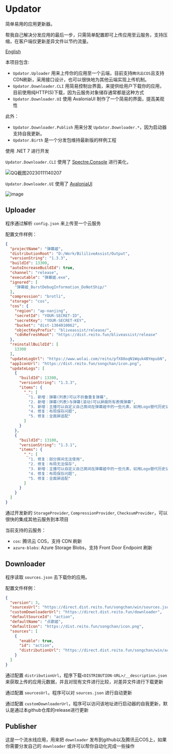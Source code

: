 # Updator
简单易用的应用更新器。

帮我自己解决分发应用的最后一步，只需简单配置即可上传应用至云服务，支持压缩，在客户端仅更新差异文件以节约流量。

[English](README.en.md)

本项目包含:
- `Updator.Uploader` 用来上传你的应用至一个云端，目前支持`腾讯云COS`且支持CDN刷新，采用接口设计，也可以很快地为其他云端实现上传机制。
- `Updator.Downloader.CLI` 用简易控制台界面，来提供给用户下载你的应用，目前使用纯HTTP(S)下载，因为云服务对象储存通常都是这种方式
- `Updator.Downloader.UI` 使用 AvaloniaUI 制作了一个简易的界面，提高美观性

此外：
- `Updator.Downloader.Publish` 用来分发 `Updator.Downloader.*`，因为启动器支持自我更新。
- `Updator.Birth` 是一个分发包维持最新版的样例工程

使用 .NET 7 进行开发

`Updator.Downloader.CLI` 使用了 [Spectre.Console](https://spectreconsole.net/) 进行美化，

![QQ截图20230111140207](https://user-images.githubusercontent.com/29846655/211731428-c8034a7a-d7fc-46ce-8a18-1ac3b09b69a6.png)

`Updator.Downloader.UI` 使用了 [AvaloniaUI](https://avaloniaui.net/)

![image](https://github.com/cnSchwarzer/Updator/assets/29846655/09d3e25f-e8e5-4d6c-a06c-b2cf43cc6d7f)

## Uploader 
程序通过解析 `config.json` 来上传至一个云服务

配置文件样例：
```json
{
  "projectName": "弹幕姬",
  "distributionRoot": "D:/Work/BililiveAssist/Output",
  "versionString": "1.3.3",
  "buildId": 13300,
  "autoIncreaseBuildId": true,
  "channel": "release",
  "executable": "弹幕姬.exe",
  "ignored": [
    "弹幕姬_BurstDebugInformation_DoNotShip/" 
  ],
  "compression": "brotli",
  "storage": "cos",
  "cos": {
    "region": "ap-nanjing",
    "secretId": "YOUR-SECRET-ID",
    "secretKey": "YOUR-SECRET-KEY",
    "bucket": "dist-1304010062",
    "objectKeyPrefix": "bliveassist/release/",
    "cdnRefreshRoot": "https://dist.reito.fun/bliveassist/release"
  },
  "reinstallBuildId": [
    13300
  ],
  "updateLogUrl": "https://www.wolai.com/reito/pfX88oqN1Wquk4BYmpubN",
  "appIconUrl": "https://dist.reito.fun/songchan/icon.png",
  "updateLogs": [
    {
      "buildId": 13300,
      "versionString": "1.3.3",
      "items": {
        "_": [
          "1. 新增：弹幕(列表)可以不折叠重复弹幕",
          "2. 新增：弹幕(列表)与弹幕(滚动)可以屏蔽所有表情弹幕",
          "3. 新增：主播可以自定义自己房间在弹幕姬中的一些元素，如用Logo替代历史记录中的文字",
          "4. 修复：布局保存问题",
          "5. 修复：全面屏适配"
        ]
      }
    }, 
    {
      "buildId": 13100,
      "versionString": "1.3.1",
      "items": {
        "_": [
          "1. 修复：部分房间无法使用",
          "2. 修复：布局无法保存",
          "3. 新增：主播可以自定义自己房间在弹幕姬中的一些元素，如用Logo替代历史记录中的文字",
          "4. 修复：布局保存问题",
          "5. 修复：全面屏适配"
        ]
      }
    } 
  ]
}
```

通过开发新的 `StorageProvider`, `CompressionProvider`, `ChecksumProvider`，可以很快的集成其他云服务到本项目 

当前支持的云服务：
- `cos`: 腾讯云 COS，支持 CDN 刷新
- `azure-blobs`: Azure Storage Blobs，支持 Front Door Endpoint 刷新

## Downloader 
程序读取 `sources.json` 去下载你的应用。

配置文件样例：
```json
{
  "version": 3,
  "sourcesUrl": "https://direct.dist.reito.fun/songchan/win/sources.json",
  "customDownloaderUrl": "https://direct.dist.reito.fun/downloader",
  "defaultSourceId": "action",
  "defaultName": "点歌姬",
  "defaultIcon": "https://dist.reito.fun/songchan/icon.png",
  "sources": [
    {
      "enable": true,
      "id": "action",
      "distributionUrl": "https://direct.dist.reito.fun/songchan/win/action"
    }
  ]
}

```

通过配置 `distributionUrl`，程序下载`<DISTRIBUTION-URL>/__description.json`来获取上传的应用元数据，并且对现有文件进行比较，对差异文件进行下载更新

通过配置 `sourcesUrl`，程序可以对 `sources.json` 进行自动更新

通过配置 `customDownloaderUrl`，程序可以访问该地址进行启动器的自我更新，默认是通过本github仓库的release进行更新

## Publisher
这是一个流水线应用，用来把 `downloader` 发布到github以及腾讯云COS上，如果你需要分发自己的 `downloader` 或许可以帮你自动化完成一些操作
